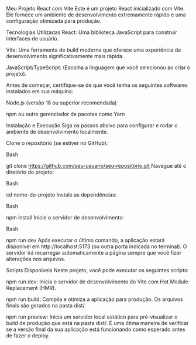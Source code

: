 Meu Projeto React com Vite
Este é um projeto React inicializado com Vite. Ele fornece um ambiente de desenvolvimento extremamente rápido e uma configuração otimizada para produção.

Tecnologias Utilizadas
React: Uma biblioteca JavaScript para construir interfaces de usuário.

Vite: Uma ferramenta de build moderna que oferece uma experiência de desenvolvimento significativamente mais rápida.

JavaScript/TypeScript: (Escolha a linguagem que você selecionou ao criar o projeto).

Antes de começar, certifique-se de que você tenha os seguintes softwares instalados em sua máquina:

Node.js (versão 18 ou superior recomendada)

npm ou outro gerenciador de pacotes como Yarn

Instalação e Execução
Siga os passos abaixo para configurar e rodar o ambiente de desenvolvimento localmente.

Clone o repositório (se estiver no GitHub):

Bash

git clone https://github.com/seu-usuario/seu-repositorio.git
Navegue até o diretório do projeto:

Bash

cd nome-do-projeto
Instale as dependências:

Bash

npm install
Inicie o servidor de desenvolvimento:

Bash

npm run dev
Após executar o último comando, a aplicação estará disponível em http://localhost:5173 (ou outra porta indicada no terminal). O servidor irá recarregar automaticamente a página sempre que você fizer alterações nos arquivos.

Scripts Disponíveis
Neste projeto, você pode executar os seguintes scripts:

npm run dev: Inicia o servidor de desenvolvimento do Vite com Hot Module Replacement (HMR).

npm run build: Compila e otimiza a aplicação para produção. Os arquivos finais são gerados na pasta dist/.

npm run preview: Inicia um servidor local estático para pré-visualizar o build de produção que está na pasta dist/. É uma ótima maneira de verificar se a versão final da sua aplicação está funcionando como esperado antes de fazer o deploy.

